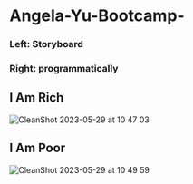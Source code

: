 # Angela-Yu-Bootcamp-

### Left: Storyboard
### Right: programmatically

## I Am Rich

![CleanShot 2023-05-29 at 10 47 03](https://github.com/developeroliver/Angela-Yu-Bootcamp-/assets/92441827/38721dd1-63dc-4040-a175-4806968e11b4)

## I Am Poor


![CleanShot 2023-05-29 at 10 49 59](https://github.com/developeroliver/Angela-Yu-Bootcamp-/assets/92441827/231974e9-e0b0-4275-bb4e-18662c5a2c51)
